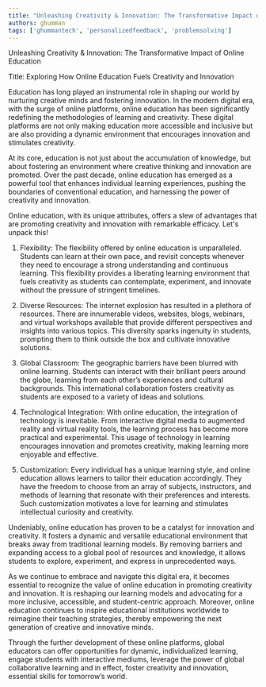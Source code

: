 ```yaml
---
title: "Unleashing Creativity & Innovation: The Transformative Impact of Online Education"  # Wrap the title in double quotes
authors: ghumman
tags: ['ghummantech', 'personalizedfeedback', 'problemsolving']
---
```


Unleashing Creativity & Innovation: The Transformative Impact of Online Education
<!-- truncate -->

Title: Exploring How Online Education Fuels Creativity and Innovation 

Education has long played an instrumental role in shaping our world by nurturing creative minds and fostering innovation. In the modern digital era, with the surge of online platforms, online education has been significantly redefining the methodologies of learning and creativity. These digital platforms are not only making education more accessible and inclusive but are also providing a dynamic environment that encourages innovation and stimulates creativity.

At its core, education is not just about the accumulation of knowledge, but about fostering an environment where creative thinking and innovation are promoted. Over the past decade, online education has emerged as a powerful tool that enhances individual learning experiences, pushing the boundaries of conventional education, and harnessing the power of creativity and innovation.

Online education, with its unique attributes, offers a slew of advantages that are promoting creativity and innovation with remarkable efficacy. Let's unpack this!

1. Flexibility: The flexibility offered by online education is unparalleled. Students can learn at their own pace, and revisit concepts whenever they need to encourage a strong understanding and continuous learning. This flexibility provides a liberating learning environment that fuels creativity as students can contemplate, experiment, and innovate without the pressure of stringent timelines.

2. Diverse Resources: The internet explosion has resulted in a plethora of resources. There are innumerable videos, websites, blogs, webinars, and virtual workshops available that provide different perspectives and insights into various topics. This diversity sparks ingenuity in students, prompting them to think outside the box and cultivate innovative solutions.

3. Global Classroom: The geographic barriers have been blurred with online learning. Students can interact with their brilliant peers around the globe, learning from each other’s experiences and cultural backgrounds. This international collaboration fosters creativity as students are exposed to a variety of ideas and solutions.

4. Technological Integration: With online education, the integration of technology is inevitable. From interactive digital media to augmented reality and virtual reality tools, the learning process has become more practical and experimental. This usage of technology in learning encourages innovation and promotes creativity, making learning more enjoyable and effective.

5. Customization: Every individual has a unique learning style, and online education allows learners to tailor their education accordingly. They have the freedom to choose from an array of subjects, instructors, and methods of learning that resonate with their preferences and interests. Such customization motivates a love for learning and stimulates intellectual curiosity and creativity.

Undeniably, online education has proven to be a catalyst for innovation and creativity. It fosters a dynamic and versatile educational environment that breaks away from traditional learning models. By removing barriers and expanding access to a global pool of resources and knowledge, it allows students to explore, experiment, and express in unprecedented ways.

As we continue to embrace and navigate this digital era, it becomes essential to recognize the value of online education in promoting creativity and innovation. It is reshaping our learning models and advocating for a more inclusive, accessible, and student-centric approach. Moreover, online education continues to inspire educational institutions worldwide to reimagine their teaching strategies, thereby empowering the next generation of creative and innovative minds. 

Through the further development of these online platforms, global educators can offer opportunities for dynamic, individualized learning, engage students with interactive mediums, leverage the power of global collaborative learning and in effect, foster creativity and innovation, essential skills for tomorrow’s world.
